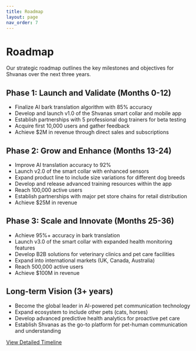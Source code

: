 ```yaml
---
title: Roadmap
layout: page
nav_order: 7
---
```


# Roadmap

Our strategic roadmap outlines the key milestones and objectives for Shvanas over the next three years.

## Phase 1: Launch and Validate (Months 0-12)

- Finalize AI bark translation algorithm with 85% accuracy
- Develop and launch v1.0 of the Shvanas smart collar and mobile app
- Establish partnerships with 5 professional dog trainers for beta testing
- Acquire first 10,000 users and gather feedback
- Achieve $2M in revenue through direct sales and subscriptions

## Phase 2: Grow and Enhance (Months 13-24)

- Improve AI translation accuracy to 92%
- Launch v2.0 of the smart collar with enhanced sensors
- Expand product line to include size variations for different dog breeds
- Develop and release advanced training resources within the app
- Reach 100,000 active users
- Establish partnerships with major pet store chains for retail distribution
- Achieve $25M in revenue

## Phase 3: Scale and Innovate (Months 25-36)

- Achieve 95%+ accuracy in bark translation
- Launch v3.0 of the smart collar with expanded health monitoring features
- Develop B2B solutions for veterinary clinics and pet care facilities
- Expand into international markets (UK, Canada, Australia)
- Reach 500,000 active users
- Achieve $100M in revenue

## Long-term Vision (3+ years)

- Become the global leader in AI-powered pet communication technology
- Expand ecosystem to include other pets (cats, horses)
- Develop advanced predictive health analytics for proactive pet care
- Establish Shvanas as the go-to platform for pet-human communication and understanding

[View Detailed Timeline](timeline.html)
